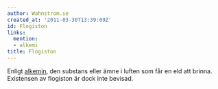 ```yaml
---
author: Wahnstrom.se
created_at: '2011-03-30T13:39:09Z'
id: Flogiston
links:
  mention:
  - alkemi
title: Flogiston
---
```


Enligt [alkemin], den substans eller ämne i luften som får en eld att brinna. Existensen av
flogiston är dock inte bevisad.

  [alkemin]: alkemi